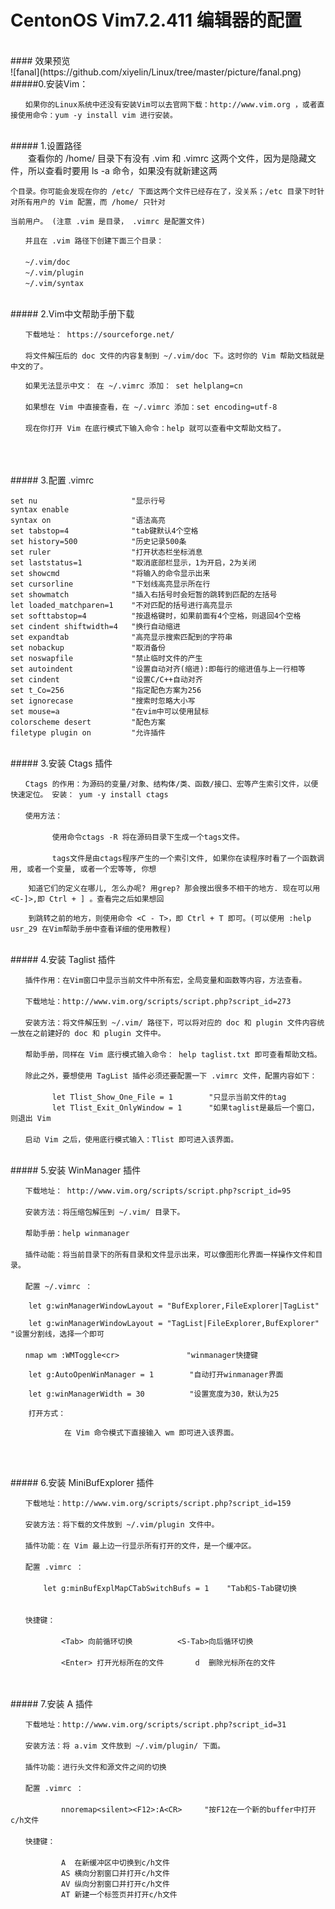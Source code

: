 # CentonOS Vim7.2.411 编辑器的配置


<br>
#### 效果预览 <br>
![fanal](https://github.com/xiyelin/Linux/tree/master/picture/fanal.png)

<br>
#####0.安装Vim：<br>

    　　如果你的Linux系统中还没有安装Vim可以去官网下载：http://www.vim.org ，或者直接使用命令：yum -y install vim 进行安装。


<br>
##### 1.设置路径<br>
    　　查看你的 /home/ 目录下有没有 .vim 和 .vimrc 这两个文件，因为是隐藏文件，所以查看时要用 ls -a 命令，如果没有就新建这两
    
    个目录。你可能会发现在你的 /etc/ 下面这两个文件已经存在了，没关系；/etc 目录下时针对所有用户的 Vim 配置，而 /home/ 只针对
    
    当前用户。 (注意 .vim 是目录， .vimrc 是配置文件)
    
    　　并且在 .vim 路径下创建下面三个目录：
    　　
    　　~/.vim/doc
    　　~/.vim/plugin
    　　~/.vim/syntax
    
<br>  
##### 2.Vim中文帮助手册下载<br>

    　　下载地址： https://sourceforge.net/
    　　
    　　将文件解压后的 doc 文件的内容复制到 ~/.vim/doc 下。这时你的 Vim 帮助文档就是中文的了。
    
    　　如果无法显示中文： 在 ~/.vimrc 添加： set helplang=cn
    　　
    　　如果想在 Vim 中直接查看，在 ~/.vimrc 添加：set encoding=utf-8
    　　
    　　现在你打开 Vim 在底行模式下输入命令：help 就可以查看中文帮助文档了。
    　　
    　　

<br>
##### 3.配置 .vimrc <br>

    set nu                     "显示行号 
    syntax enable 
    syntax on                  "语法高亮 
    set tabstop=4              "tab键默认4个空格 
    set history=500            "历史记录500条 
    set ruler                  "打开状态栏坐标消息 
    set laststatus=1           "取消底部栏显示，1为开启，2为关闭 
    set showcmd                "将输入的命令显示出来 
    set cursorline             "下划线高亮显示所在行 
    set showmatch              "插入右括号时会短暂的跳转到匹配的左括号 
    let loaded_matchparen=1    "不对匹配的括号进行高亮显示 
    set softtabstop=4          "按退格键时，如果前面有4个空格，则退回4个空格 
    set cindent shiftwidth=4   "换行自动缩进 
    set expandtab              "高亮显示搜索匹配到的字符串 
    set nobackup               "取消备份 
    set noswapfile             "禁止临时文件的产生 
    set autoindent             "设置自动对齐(缩进):即每行的缩进值与上一行相等
    set cindent                "设置C/C++自动对齐 
    set t_Co=256               "指定配色方案为256 
    set ignorecase             "搜索时忽略大小写 
    set mouse=a                "在vim中可以使用鼠标 
    colorscheme desert         "配色方案 
    filetype plugin on         "允许插件

<br>
##### 3.安装 Ctags 插件 <br>

    　　Ctags 的作用：为源码的变量/对象、结构体/类、函数/接口、宏等产生索引文件，以便快速定位。 安装： yum -y install ctags 
    　　
    　　使用方法：
    　　
    　　      使用命令ctags -R 将在源码目录下生成一个tags文件。
    　　    
    　　      tags文件是由ctags程序产生的一个索引文件, 如果你在读程序时看了一个函数调用, 或者一个变量, 或者一个宏等等, 你想
    
        知道它们的定义在哪儿, 怎么办呢? 用grep? 那会搜出很多不相干的地方. 现在可以用<C-]>,即 Ctrl + ] 。查看完之后如果想回
        
        到跳转之前的地方，则使用命令 <C - T>，即 Ctrl + T 即可。(可以使用 :help usr_29 在Vim帮助手册中查看详细的使用教程)

<br>
##### 4.安装 Taglist 插件 <br>

    　　插件作用：在Vim窗口中显示当前文件中所有宏，全局变量和函数等内容，方法查看。
    　　
    　　下载地址：http://www.vim.org/scripts/script.php?script_id=273
    　　
    　　安装方法：将文件解压到 ~/.vim/ 路径下，可以将对应的 doc 和 plugin 文件内容统一放在之前建好的 doc 和 plugin 文件中。
    　　
    　　帮助手册，同样在 Vim 底行模式输入命令： help taglist.txt 即可查看帮助文档。
    　　
    　　除此之外，要想使用 TagList 插件必须还要配置一下 .vimrc 文件，配置内容如下：
    　　
    　　      let Tlist_Show_One_File = 1        "只显示当前文件的tag
    　　      let Tlist_Exit_OnlyWindow = 1      "如果taglist是最后一个窗口，则退出 Vim
    　　      
    　　启动 Vim 之后，使用底行模式输入：Tlist 即可进入该界面。

<br>
##### 5.安装  WinManager 插件 <br>

    　　下载地址： http://www.vim.org/scripts/script.php?script_id=95
    　　
    　　安装方法：将压缩包解压到 ~/.vim/ 目录下。
    　　
    　　帮助手册：help winmanager
    　　
    　　插件动能：将当前目录下的所有目录和文件显示出来，可以像图形化界面一样操作文件和目录。
    　　
    　　配置 ~/.vimrc ：
    　　
        let g:winManagerWindowLayout = "BufExplorer,FileExplorer|TagList"
        
        let g:winManagerWindowLayout = "TagList|FileExplorer,BufExplorer"   "设置分割线，选择一个即可
    　　
    　　nmap wm :WMToggle<cr>               "winmanager快捷键 
        
        let g:AutoOpenWinManager = 1        "自动打开winmanager界面 
        
        let g:winManagerWidth = 30          "设置宽度为30，默认为25 
        
        打开方式：
        
                在 Vim 命令模式下直接输入 wm 即可进入该界面。

    　　
<br>
##### 6.安装 MiniBufExplorer 插件 <br>

    　　下载地址：http://www.vim.org/scripts/script.php?script_id=159
    　　
    　　安装方法：将下载的文件放到 ~/.vim/plugin 文件中。
    　　
    　　插件功能：在 Vim 最上边一行显示所有打开的文件，是一个缓冲区。
    　　
    　　配置 .vimrc ：
    　　
    　　    let g:minBufExplMapCTabSwitchBufs = 1    "Tab和S-Tab键切换
    　　    
    　　
    　　快捷键：
    　　        
    　　        <Tab> 向前循环切换          <S-Tab>向后循环切换
    　　      
    　　        <Enter> 打开光标所在的文件       d  删除光标所在的文件
    　　        

<br>
##### 7.安装 A 插件 <br>

    　　下载地址：http://www.vim.org/scripts/script.php?script_id=31
    　　
    　　安装方法：将 a.vim 文件放到 ~/.vim/plugin/ 下面。
    　　
    　　插件功能：进行头文件和源文件之间的切换
    　　
    　　配置 .vimrc ：
    　　    
    　　        nnoremap<silent><F12>:A<CR>     "按F12在一个新的buffer中打开c/h文件   
    　　        
    　　快捷键：
    　　
    　　        A  在新缓冲区中切换到c/h文件
    　　        AS 横向分割窗口并打开c/h文件
    　　        AV 纵向分割窗口并打开c/h文件
    　　        AT 新建一个标签页并打开c/h文件
    　　        










